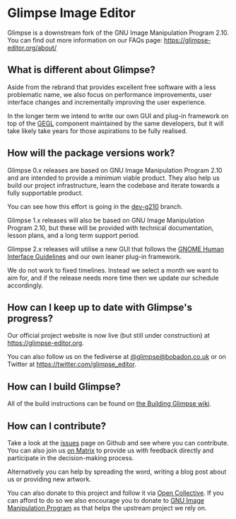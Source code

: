 # Glimpse Image Editor

Glimpse is a downstream fork of the GNU Image Manipulation Program 2.10. You can find out more information on our FAQs page: https://glimpse-editor.org/about/

## What is different about Glimpse?
Aside from the rebrand that provides excellent free software with a less problematic name, we also focus on performance improvements, user interface changes and incrementally improving the user experience.

In the longer term we intend to write our own GUI and plug-in framework on top of the [GEGL](https://en.wikipedia.org/wiki/GEGL) component maintained by the same developers, but it will take likely take years for those aspirations to be fully realised.

## How will the package versions work?
Glimpse 0.x releases are based on GNU Image Manipulation Program 2.10 and are intended to provide a minimum viable product. They also help us build our project infrastructure, learn the codebase and iterate towards a fully supportable product.

You can see how this effort is going in the [dev-g210](https://github.com/glimpse-editor/Glimpse/tree/dev-g210) branch.

Glimpse 1.x releases will also be based on GNU Image Manipulation Program 2.10, but these will be provided with technical documentation, lesson plans, and a long term support period.

Glimpse 2.x releases will utilise a new GUI that follows the [GNOME Human Interface Guidelines](https://developer.gnome.org/hig/stable/) and our own leaner plug-in framework.

We do not work to fixed timelines. Instead we select a month we want to aim for, and if the release needs more time then we update our schedule accordingly.

## How can I keep up to date with Glimpse's progress?
Our official project website is now live (but still under construction) at https://glimpse-editor.org.

You can also follow us on the fediverse at [@glimpse@bobadon.co.uk](https://bobadon.co.uk/@glimpse)
or on Twitter at https://twitter.com/glimpse_editor.

## How can I build Glimpse?
All of the build instructions can be found on [the Building Glimpse wiki](https://wiki.glimpse-editor.org/index.php?title=Building_Glimpse).

## How can I contribute?
Take a look at the [issues](https://github.com/glimpse-editor/Glimpse/issues) page on Github and see where you can contribute. You can also join us [on Matrix](https://matrix.to/#/+glimpse:matrix.org) to provide us with feedback directly and participate in the decision-making process.

Alternatively you can help by spreading the word, writing a blog post about us or providing new artwork.

You can also donate to this project and follow it via [Open Collective](https://opencollective.com/glimpse). If you can afford to do so we also encourage you to donate to [GNU Image Manipulation Program](https://www.gimp.org/donating/) as that helps the upstream project we rely on.
